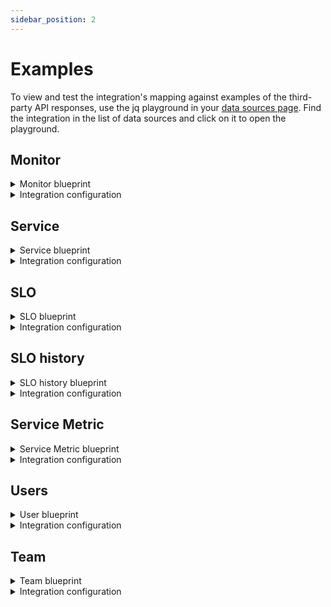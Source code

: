 ```yaml
---
sidebar_position: 2
---
```


# Examples

To view and test the integration's mapping against examples of the third-party API responses, use the jq playground in your [data sources page](https://app.getport.io/settings/data-sources). Find the integration in the list of data sources and click on it to open the playground.

## Monitor

<details>
<summary>Monitor blueprint</summary>

```json showLineNumbers
{
  "identifier": "datadogMonitor",
  "description": "This blueprint represents a datadog monitor",
  "title": "Datadog Monitor",
  "icon": "Datadog",
  "schema": {
    "properties": {
      "monitorType": {
        "type": "string",
        "title": "Monitor Type"
      },
      "tags": {
        "type": "array",
        "title": "Tags"
      },
      "overallState": {
        "type": "string",
        "title": "Overall state",
        "enum": [
          "Alert",
          "Ignored",
          "No Data",
          "OK",
          "Skipped",
          "Unknown",
          "Warn"
        ],
        "enumColors": {
          "Alert": "red",
          "Ignored": "darkGray",
          "No Data": "lightGray",
          "OK": "green",
          "Skipped": "yellow",
          "Unknown": "purple",
          "Warn": "orange"
        }
      },
      "priority": {
        "type": "string",
        "title": "Priority"
      },
      "thresholds": {
        "type": "object",
        "title": "Thresholds"
      },
      "createdBy": {
        "type": "string",
        "title": "Creator"
      },
      "createdAt": {
        "title": "Created At",
        "type": "string",
        "format": "date-time"
      },
      "updatedAt": {
        "title": "Updated At",
        "type": "string",
        "format": "date-time"
      }
    },
    "required": []
  },
  "mirrorProperties": {},
  "calculationProperties": {},
  "relations": {}
}
```

</details>

<details>
<summary>Integration configuration</summary>

```yaml showLineNumbers
createMissingRelatedEntities: true
deleteDependentEntities: true
resources:
  - kind: monitor
    selector:
      query: "true"
    port:
      entity:
        mappings:
          blueprint: '"datadogMonitor"'
          identifier: .id | tostring
          title: .name
          properties:
            tags: .tags
            monitorType: .type
            overallState: .overall_state
            thresholds: .thresholds
            priority: .priority
            createdBy: .creator.email
            createdAt: .created
            updatedAt: .modified
```

</details>

## Service

<details>
<summary>Service blueprint</summary>

```json showLineNumbers
{
  "identifier": "datadogService",
  "description": "This blueprint represents a Datadog service",
  "title": "Datadog Service",
  "icon": "Datadog",
  "schema": {
    "properties": {
      "application": {
        "title": "Application",
        "type": "string"
      },
      "description": {
        "title": "Description",
        "type": "string"
      },
      "tags": {
        "type": "array",
        "items": {
          "type": "string"
        },
        "title": "Tags"
      },
      "languages": {
        "items": {
          "type": "string"
        },
        "title": "Languages",
        "type": "array"
      },
      "type": {
        "title": "Type",
        "type": "string",
        "enum": [
          "web",
          "db",
          "custom",
          "cache",
          "function",
          "browser",
          "mobile"
        ],
        "enumColors": {
          "web": "lightGray",
          "db": "lightGray",
          "custom": "lightGray",
          "cache": "lightGray",
          "function": "lightGray",
          "browser": "lightGray",
          "mobile": "lightGray"
        }
      },
      "owners": {
        "type": "array",
        "title": "Service Owners",
        "items": {
          "type": "string"
        }
      },
      "links": {
        "title": "Service Links",
        "type": "array",
        "description": "Links to external resources and repositories",
        "items": {
          "type": "string",
          "format": "url"
        }
      }
    },
    "required": []
  },
  "mirrorProperties": {},
  "calculationProperties": {},
  "aggregationProperties": {},
  "relations": {}
}
```

</details>

<details>
<summary>Integration configuration</summary>

```yaml showLineNumbers
createMissingRelatedEntities: true
deleteDependentEntities: true
resources:
  - kind: service
    selector:
      query: "true"
    port:
      entity:
        mappings:
          blueprint: '"datadogService"'
          identifier: .attributes.schema."dd-service"
          title: .attributes.schema."dd-service"
          properties:
            application: .attributes.schema.application
            languages: .attributes.schema.languages
            description: .attributes.schema.description
            tags: .attributes.schema.tags
            type: .attributes.schema.type
            links: .attributes.schema.links | map(.url)
            owners: '[.attributes.schema.contacts[] | select(.type == "email") | .contact]'
```

</details>

## SLO

<details>
<summary>SLO blueprint</summary>

```json showLineNumbers
{
  "identifier": "datadogSlo",
  "description": "This blueprint represents a datadog SLO",
  "title": "Datadog SLO",
  "icon": "Datadog",
  "schema": {
    "properties": {
      "tags": {
        "type": "array",
        "title": "Tags"
      },
      "sloType": {
        "title": "Type",
        "type": "string"
      },
      "description": {
        "title": "Description",
        "type": "string"
      },
      "warningThreshold": {
        "icon": "DefaultProperty",
        "title": "Warning Threshold",
        "type": "number"
      },
      "targetThreshold": {
        "icon": "DefaultProperty",
        "title": "Target Threshold",
        "type": "number"
      },
      "createdAt": {
        "title": "Created At",
        "type": "string",
        "format": "date-time"
      },
      "updatedAt": {
        "title": "Updated At",
        "type": "string",
        "format": "date-time"
      },
      "createdBy": {
        "title": "Creator",
        "type": "string"
      }
    },
    "required": []
  },
  "mirrorProperties": {},
  "calculationProperties": {},
  "aggregationProperties": {
    "sli_average": {
      "title": "SLI Average",
      "type": "number",
      "target": "datadogSloHistory",
      "calculationSpec": {
        "func": "average",
        "averageOf": "total",
        "property": "sliValue",
        "measureTimeBy": "$createdAt",
        "calculationBy": "property"
      }
    }
  },
  "relations": {
    "monitors": {
      "title": "SLO Monitors",
      "description": "The monitors tracking this SLO",
      "target": "datadogMonitor",
      "required": false,
      "many": true
    },
    "services": {
      "title": "Services",
      "description": "The services tracked by this SLO",
      "target": "datadogService",
      "required": false,
      "many": true
    }
  }
}
```

</details>

<details>
<summary>Integration configuration</summary>

```yaml showLineNumbers
createMissingRelatedEntities: true
deleteDependentEntities: true
resources:
  - kind: slo
    selector:
      query: "true"
    port:
      entity:
        mappings:
          identifier: .id | tostring
          title: .name
          blueprint: '"datadogSlo"'
          properties:
            tags: .tags
            sloType: .type
            description: .description
            warningThreshold: .warning_threshold
            targetThreshold: .target_threshold
            createdBy: .creator.email
            createdAt: .created_at | todate
            updatedAt: .modified_at | todate
          relations:
            monitors: .monitor_ids | map(tostring)
            services: >-
              .monitor_tags + .tags | map(select(startswith("service:"))) |
              unique | map(split(":")[1])
```

:::tip Service Relation
Based on the [best practices for tagging infrastructure](https://www.datadoghq.com/blog/tagging-best-practices/), the default mapping connects SLOs to services using tags that starts with the `service` keyword.
:::

</details>

## SLO history

<details>
<summary>SLO history blueprint</summary>

```json showLineNumbers
{
  "identifier": "datadogSloHistory",
  "description": "This blueprint represents a datadog SLO history",
  "title": "Datadog SLO History",
  "icon": "Datadog",
  "schema": {
    "properties": {
      "monitor_type": {
        "icon": "DefaultProperty",
        "title": "Type",
        "type": "string"
      },
      "sliValue": {
        "icon": "DefaultProperty",
        "title": "SLI Value",
        "type": "number"
      },
      "sampling_start_date": {
        "icon": "DefaultProperty",
        "type": "string",
        "title": "Sampling Start Date",
        "format": "date-time"
      },
      "sampling_end_date": {
        "icon": "DefaultProperty",
        "type": "string",
        "title": "Sampling End Date",
        "format": "date-time"
      }
    },
    "required": []
  },
  "mirrorProperties": {
    "slo_target": {
      "title": "SLO Target",
      "path": "slo.targetThreshold"
    },
    "slo_warning_threshold": {
      "title": "SLO Warning Threshold",
      "path": "slo.warningThreshold"
    }
  },
  "calculationProperties": {},
  "aggregationProperties": {},
  "relations": {
    "slo": {
      "title": "SLO",
      "description": "The SLO to which this history belongs to",
      "target": "datadogSlo",
      "required": false,
      "many": false
    }
  }
}
```

</details>

<details>
<summary>Integration configuration</summary>

:::tip Configuration Options
The SLO history selector supports two time-related configurations:

- `timeframe`: How many days to look back for each SLO history data point. Must be greater than 0 (default: 7 days)
- `periodOfTimeInMonths`: How far back in time to fetch SLO history. Must be between 1-12 months (default: 6 months)
:::

```yaml showLineNumbers
createMissingRelatedEntities: true
deleteDependentEntities: true
resources:
  - kind: sloHistory
    selector:
      query: "true"
      timeframe: 7
      periodOfTimeInMonths: 6
    port:
      entity:
        mappings:
          identifier: .slo.id | tostring
          title: .slo.name
          blueprint: '"datadogSloHistory"'
          properties:
            monitory_type: .type
            sampling_start_date: .from_ts | todate
            sampling_end_date: .to_ts | todate
            sliValue: .overall.sli_value
          relations:
            slo: .slo.id
```

</details>

## Service Metric

<details>
<summary>Service Metric blueprint</summary>

```json showLineNumbers
{
  "identifier": "datadogServiceMetric",
  "description": "This blueprint represents a Datadog service metric",
  "title": "Datadog Service Metric",
  "icon": "Datadog",
  "schema": {
    "properties": {
      "query": {
        "type": "string",
        "title": "Query",
        "description": "The Datadog query used to retrieve this metric"
      },
      "series": {
        "type": "array",
        "title": "Series",
        "description": "Array containing detailed information about the metric series"
      },
      "res_type": {
        "type": "string",
        "title": "Response Type",
        "description": "The type of response from the Datadog API"
      },
      "from_date": {
        "type": "string",
        "format": "date-time",
        "title": "From Date",
        "description": "Unix timestamp of the start of the queried time period"
      },
      "to_date": {
        "type": "string",
        "format": "date-time",
        "title": "To Date",
        "description": "Unix timestamp of the end of the queried time period"
      },
      "env": {
        "type": "string",
        "title": "Environment",
        "description": "The environment of the service"
      }
    },
    "required": []
  },
  "mirrorProperties": {},
  "calculationProperties": {},
  "relations": {
    "service": {
      "title": "Service",
      "description": "The service associated with this query",
      "target": "datadogService",
      "required": false,
      "many": false
    }
  }
}
```

</details>

<details>
<summary>Integration configuration</summary>

:::tip Configuration Mapping for Flexible Metric Fetching
The `datadogSelector` section within each `serviceMetric` resource demonstrates how to fetch multiple metrics (e.g., `system.mem.used`, `system.disk.used`) from Datadog with a variety of filters. You can control the:

- **Metric:** Specify the exact metric name (e.g., `avg:system.mem.used`)
- **Environment:** Filter by specific environments (e.g., `prod`, or use `*` for all)
- **Service:** Filter by specific services in your [datadog service catalog](https://docs.datadoghq.com/service_catalog/) (use `*` for all)
- **Timeframe:** Define the time range for data retrieval (in minutes)

This configuration allows you to tailor your data fetching to specific needs and scenarios.

**Note**: The `env` and `service` filters let you specify custom tag names in your Datadog account. For example, your service tag could be `servicename`, and your environment tag could be `envt` or `environment`.
:::

```yaml showLineNumbers
createMissingRelatedEntities: true
deleteDependentEntities: true
resources:
  - kind: serviceMetric
    selector:
      query: "true"
      datadogSelector:
        metric: "avg:system.mem.used"
        env:
          tag: env
          value: "*"
        service:
          tag: servicename
          value: "*"
        timeframe: 10
    port:
      entity:
        mappings:
          blueprint: '"datadogServiceMetric"'
          identifier: .__query_id
          title: .query
          properties:
            query: .__query
            series: .series
            res_type: .res_type
            from_date: ".from_date / 1000 | todate"
            to_date: ".to_date / 1000 | todate"
            env: .__env
          relations:
            service: .__service
  - kind: serviceMetric
    selector:
      query: "true"
      datadogSelector:
        metric: "avg:system.disk.used"
        env:
          tag: env
          value: "prod"
        service:
          tag: servicename
          value: "*"
        timeframe: 5
    port:
      entity:
        mappings:
          blueprint: '"datadogServiceMetric"'
          identifier: .__query_id
          title: .query
          properties:
            query: .__query
            series: .series
            res_type: .res_type
            from_date: ".from_date / 1000 | todate"
            to_date: ".to_date / 1000 | todate"
            env: .__env
          relations:
            service: .__service
```

:::tip Service Relation
Based on the [best practices for tagging infrastructure](https://www.datadoghq.com/blog/tagging-best-practices/), the default JQ maps service metrics to services using tags that starts with the `service` keyword
:::

</details>

## Users

<details>
<summary>User blueprint</summary>

```json showLineNumbers
{
  "identifier": "datadogUser",
  "description": "This blueprint represents a Datadog user account. Users can be assigned to teams, granted specific permissions, and can interact with various Datadog features based on their access levels.",
  "title": "Datadog User",
  "icon": "Datadog",
  "schema": {
    "properties": {
      "email": {
        "type": "string",
        "format": "email",
        "title": "Email",
        "description": "The email address associated with the user account"
      },
      "handle": {
        "type": "string",
        "title": "Handle",
        "description": "The unique handle identifier for the user within Datadog"
      },
      "status": {
        "type": "string",
        "title": "Status",
        "description": "The current status of the user account (e.g., active, pending, disabled)"
      },
      "disabled": {
        "type": "boolean",
        "title": "Disabled",
        "description": "Indicates whether the user account is currently disabled"
      },
      "verified": {
        "type": "boolean",
        "title": "Verified",
        "description": "Indicates whether the user's email address has been verified"
      },
      "createdAt": {
        "type": "string",
        "format": "date-time",
        "title": "Created At",
        "description": "The timestamp when the user account was created"
      }
    },
    "required": []
  }
}
```

</details>

<details>
<summary>Integration configuration</summary>

```yaml showLineNumbers
deleteDependentEntities: true
createMissingRelatedEntities: true
resources:
  - kind: user
    selector:
      query: "true"
    port:
      entity:
        mappings:
          identifier: .id | tostring
          title: .attributes.name
          blueprint: '"datadogUser"'
          properties:
            email: .attributes.email
            handle: .attributes.handle
            status: .attributes.status
            disabled: .attributes.disabled
            verified: .attributes.verified
            createdAt: .attributes.created_at | todate
```

</details>

## Team

<details>
<summary>Team blueprint</summary>

```json showLineNumbers
{
    "identifier": "datadogTeam",
    "description": "This blueprint represents a Datadog team",
    "title": "Datadog Team",
    "icon": "Datadog",
    "schema": {
      "properties": {
        "description": {
          "type": "string",
          "title": "Description",
          "description": "A description of the team's purpose and responsibilities"
        },
        "handle": {
          "type": "string",
          "title": "Handle",
          "description": "The unique handle identifier for the team within Datadog"
        },
        "userCount": {
          "type": "number",
          "title": "User Count",
          "description": "The total number of users that are members of this team"
        },
        "summary": {
          "type": "string",
          "title": "Summary",
          "description": "A brief summary of the team's purpose or main responsibilities"
        },
        "createdAt": {
          "type": "string",
          "format": "date-time",
          "title": "Created At",
          "description": "The timestamp when the team was created"
        }
      },
      "required": []
    },
    "mirrorProperties": {},
    "calculationProperties": {},
    "aggregationProperties": {},
    "relations": {
      "members": {
        "target": "datadogUser",
        "title": "Members",
        "description": "Users who are members of this team",
        "many": true,
        "required": false
      }
    }
  }
```

</details>

<details>
<summary>Integration configuration</summary>

```yaml showLineNumbers
  - kind: team
    selector:
      query: 'true'
      includeMembers: 'true'
    port:
      entity:
        mappings:
          identifier: .id | tostring
          title: .attributes.name
          blueprint: '"datadogTeam"'
          properties:
            description: .attributes.description
            handle: .attributes.handle
            userCount: .attributes.user_count
            summary: .attributes.summary
            createdAt: .attributes.created_at | todate
          relations:
            members: if .__members then [.__members[] | .id] else [] end
```

</details>
